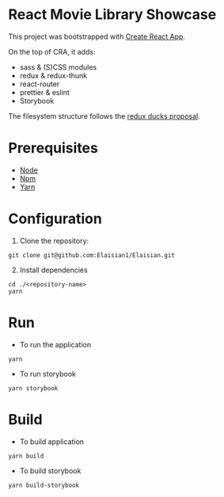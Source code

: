 # React Movie Library Showcase

This project was bootstrapped with [Create React App](https://github.com/facebook/create-react-app).

On the top of CRA, it adds:
 - sass & (S)CSS modules
 - redux & redux-thunk
 - react-router
 - prettier & eslint
 - Storybook

 The filesystem structure follows the [redux ducks proposal](https://github.com/erikras/ducks-modular-redux).


# Prerequisites

- [Node](https://nodejs.org/en/download/)
- [Npm](https://www.npmjs.com/)
- [Yarn](https://yarnpkg.com/en/)

# Configuration

1. Clone the repository:

```
git clone git@github.com:Elaisian1/Elaisian.git
```

2. Install dependencies

```
cd ./<repository-name>
yarn
```

# Run

- To run the application

```
yarn
```


- To run storybook

```
yarn storybook
```


# Build


- To build application

```
yarn build
```


- To build storybook

```
yarn build-storybook
```
